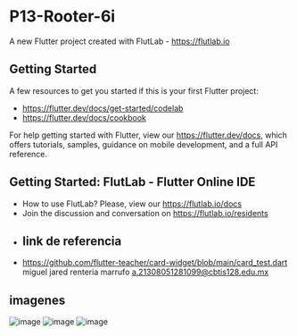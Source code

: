 # P13-Rooter-6i

A new Flutter project created with FlutLab - https://flutlab.io

## Getting Started

A few resources to get you started if this is your first Flutter project:

- https://flutter.dev/docs/get-started/codelab
- https://flutter.dev/docs/cookbook

For help getting started with Flutter, view our
https://flutter.dev/docs, which offers tutorials,
samples, guidance on mobile development, and a full API reference.

## Getting Started: FlutLab - Flutter Online IDE

- How to use FlutLab? Please, view our https://flutlab.io/docs
- Join the discussion and conversation on https://flutlab.io/residents
- ## link de referencia
- https://github.com/flutter-teacher/card-widget/blob/main/card_test.dart
miguel jared renteria marrufo
a.21308051281099@cbtis128.edu.mx
## imagenes
![image](https://github.com/Miguelrenteria10/p14-RoueDise_1099/assets/144725346/cf34631d-5930-4c88-b67b-247d79682b7c)
![image](https://github.com/Miguelrenteria10/p14-RoueDise_1099/assets/144725346/348334d5-4029-4209-ab66-34859f3980b2)
![image](https://github.com/Miguelrenteria10/p14-RoueDise_1099/assets/144725346/874bc8c1-5383-4ce2-9ec8-d103c7258b8f)


